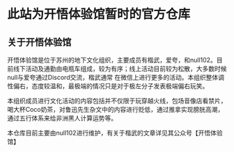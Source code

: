# 此站为开悟体验馆暂时的官方仓库

## 关于开悟体验馆
开悟体验馆是位于苏州的地下文化组织，主要成员有楷武，爱夸，和null102。目前线下活动及通勤由电瓶车组成，较为有序；线上活动目前较为松散，大多数时候null与爱夸通过Discord交流，楷武通常
在微信上进行更多的活动。本组织整体调性偏右，态度较温和，最极端的情况只是对于极左分子发表极端偏右玩笑。

本组织成员进行文化活动的内容包括并不仅限于玩穿越火线，包场音像店看禁片，喝大杯Coco奶茶，对鲁迅先生杂文中的内容进行贬低，通过推拿实现膀胱高潮，通过五行体系来给非洲黑人计算运势等。

本仓库目前主要由null102进行维护，有关于楷武的文章详见其公众号【开悟体验馆】
